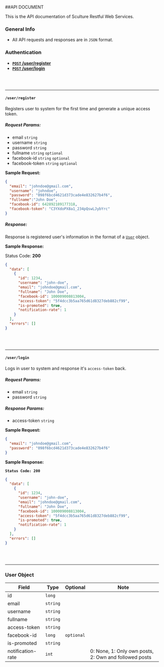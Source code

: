 ##API DOCUMENT

This is the API documentation of Sculture Restful Web Services.

### General Info
- All API requests and responses are in `JSON` format.


### Authentication
- **[`POST` /user/register](#user-register)**
- **[`POST` /user/login](#user-login)**

<br /><br />

---
#### <a name="user-register"></a>`/user/register`
Registers user to system for the first time and generate a unique access token.

##### Request Params:
- email                 `string`
- username              `string`
- password              `string`
- fullname              `string` `optional`
- facebook-id           `string` `optional`
- facebook-token        `string` `optional`

**Sample Request:**

```json
{
  "email": "johndoe@gmail.com",
  "username": "johndoe",
  "password": "098f6bcd4621d373cade4e832627b4f6",
  "fullname":"John Doe",
  "facebook-id": 642892189177318,
  "facebook-token": "C3YXdoPX8a1_234pQswLJybYrc"
}
```


##### Response:

Response is registered user's information in the format of a [`User`](#user-object) object.

**Sample Response:**

Status Code: **200**
```json
{
  "data": [
    {
      "id": 1234,
      "username": "john-doe",
      "email": "johndoe@gmail.com",
      "fullname": "John Doe",
      "facebook-id": 100009008813004,
      "access-token": "5f4dcc3b5aa765d61d8327deb882cf99",
      "is-promoted": true,
      "notification-rate": 1
    }
  ],
  "errors": []
}
```
<br /><br />

---
#### <a name="user-login"></a>`/user/login`
Logs in user to system and response it's `access-token` back.

##### Request Params:
- email                 `string`
- password              `string`

##### Response Params:
- access-token          `string`

**Sample Request:**
```json
{
  "email": "johndoe@gmail.com",
  "password": "098f6bcd4621d373cade4e832627b4f6"
}
```

**Sample Response:**

**`Status Code: 200`**
```json
{
  "data": [
    {
      "id": 1234,
      "username": "john-doe",
      "email": "johndoe@gmail.com",
      "fullname": "John Doe",
      "facebook-id": 100009008813004,
      "access-token": "5f4dcc3b5aa765d61d8327deb882cf99",
      "is-promoted": true,
      "notification-rate": 1
    }
  ],
  "errors": []
}
```
<br /><br />

---
### <a name="user-object"></a>User Object ###
|Field|Type|Optional|Note|
|---|---|---|---|
|id|`long`|||
|email|`string`|||
|username|`string`|||
|fullname|`string`|||
|access-token|`string`|||
|facebook-id|`long`|`optional`||
|is-promoted|`string`|||
|notification-rate|`int`||0: None, 1: Only own posts, 2: Own and followed posts|
